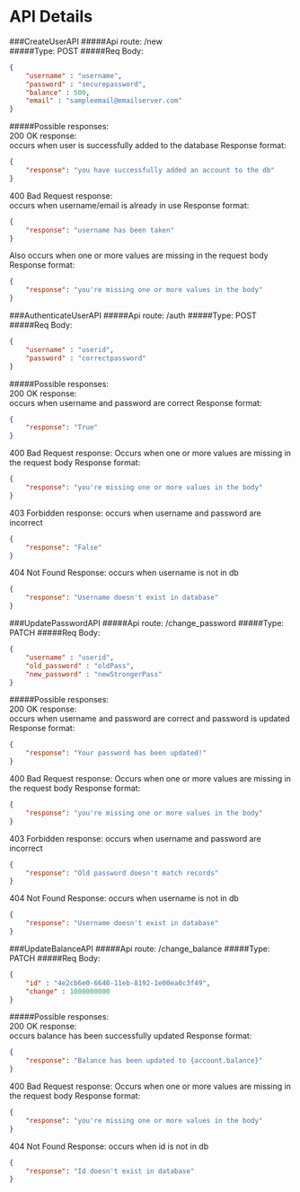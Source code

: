 # API Details

###CreateUserAPI
#####Api route:
/new  
#####Type:
POST
#####Req Body:
```json
{
    "username" : "username",
    "password" : "securepassword",
    "balance" : 500,
    "email" : "sampleemail@emailserver.com"
}
```
#####Possible responses:  
200 OK response:  
occurs when user is successfully added to the database
Response format:
```json
{
    "response": "you have successfully added an account to the db"
}
```
400 Bad Request response:  
occurs when username/email is already in use
Response format:
```json
{
    "response": "username has been taken"
}
```
Also occurs when one or more values are missing in the request body
Response format:
```json
{
    "response": "you're missing one or more values in the body"
}
```

###AuthenticateUserAPI
#####Api route:
/auth
#####Type:
POST
#####Req Body:
```json
{
    "username" : "userid",
    "password" : "correctpassword"
}
```
#####Possible responses:  
200 OK response:  
occurs when username and password are correct
Response format:
```json
{
    "response": "True"
}
```
400 Bad Request response:
Occurs when one or more values are missing in the request body
Response format:
```json
{
    "response": "you're missing one or more values in the body"
}
```
403 Forbidden response:
occurs when username and password are incorrect
```json
{
    "response": "False"
}
```
404 Not Found Response:
occurs when username is not in db
```json
{
    "response": "Username doesn't exist in database"
}
```

###UpdatePasswordAPI
#####Api route:
/change_password
#####Type:
PATCH
#####Req Body:
```json
{
    "username" : "userid",
    "old_password" : "oldPass",
    "new_password" : "newStrongerPass"
}
```
#####Possible responses:  
200 OK response:  
occurs when username and password are correct and password is updated
Response format:
```json
{
    "response": "Your password has been updated!"
}
```
400 Bad Request response:
Occurs when one or more values are missing in the request body
Response format:
```json
{
    "response": "you're missing one or more values in the body"
}
```
403 Forbidden response:
occurs when username and password are incorrect
```json
{
    "response": "Old password doesn't match records"
}
```
404 Not Found Response:
occurs when username is not in db
```json
{
    "response": "Username doesn't exist in database"
}
```


###UpdateBalanceAPI
#####Api route:
/change_balance
#####Type:
PATCH
#####Req Body:
```json
{
    "id" : "4e2cb6e0-6640-11eb-8192-1e00ea0c3f49",
    "change" : 1000000000
}
```
#####Possible responses:  
200 OK response:  
occurs balance has been successfully updated
Response format:
```json
{
    "response": "Balance has been updated to {account.balance}"
}
```
400 Bad Request response:
Occurs when one or more values are missing in the request body
Response format:
```json
{
    "response": "you're missing one or more values in the body"
}
```
404 Not Found Response:
occurs when id is not in db
```json
{
    "response": "Id doesn't exist in database"
}
```
